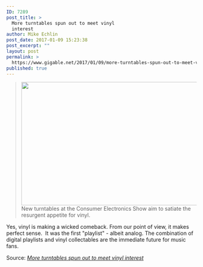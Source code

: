 ```yaml
---
ID: 7289
post_title: >
  More turntables spun out to meet vinyl
  interest
author: Mike Echlin
post_date: 2017-01-09 15:23:38
post_excerpt: ""
layout: post
permalink: >
  https://www.gigable.net/2017/01/09/more-turntables-spun-out-to-meet-vinyl-interest/
published: true
---
```

<blockquote><a href="https://gigable.net/wp-content/uploads/2017/01/636194923912544424-Stir-It-Up.jpg"><img class="alignnone wp-image-7301 size-full" src="https://gigable.net/wp-content/uploads/2017/01/636194923912544424-Stir-It-Up.jpg" width="580" height="326" />
</a>New turntables at the Consumer Electronics Show aim to satiate the resurgent appetite for vinyl.</blockquote>
Yes, vinyl is making a wicked comeback. From our point of view, it makes perfect sense.  It was the first "playlist" - albeit analog. The combination of digital playlists and vinyl collectables are the immediate future for music fans.

Source: <em><a href="http://www.usatoday.com/story/tech/talkingtech/2017/01/08/more-turntables-spun-out-meet-vinyl-interest/96321874/">More turntables spun out to meet vinyl interest</a></em>
